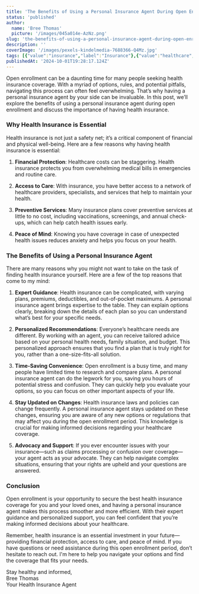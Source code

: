```yaml
---
title: 'The Benefits of Using a Personal Insurance Agent During Open Enrollment'
status: 'published'
author:
  name: 'Bree Thomas'
  picture: '/images/045a014e-AzNz.png'
slug: 'the-benefits-of-using-a-personal-insurance-agent-during-open-enrollment'
description: ''
coverImage: '/images/pexels-kindelmedia-7688366-Q4Mz.jpg'
tags: [{"value":"insurance","label":"Insurance"},{"value":"healthcare","label":"Healthcare"}]
publishedAt: '2024-10-01T19:28:17.124Z'
---
```


Open enrollment can be a daunting time for many people seeking health insurance coverage. With a myriad of options, rules, and potential pitfalls, navigating this process can often feel overwhelming. That’s why having a personal insurance agent by your side can be invaluable. In this post, we’ll explore the benefits of using a personal insurance agent during open enrollment and discuss the importance of having health insurance.

### Why Health Insurance is Essential

Health insurance is not just a safety net; it’s a critical component of financial and physical well-being. Here are a few reasons why having health insurance is essential:

1. **Financial Protection**: Healthcare costs can be staggering. Health insurance protects you from overwhelming medical bills in emergencies and routine care.

2. **Access to Care**: With insurance, you have better access to a network of healthcare providers, specialists, and services that help to maintain your health.

3. **Preventive Services**: Many insurance plans cover preventive services at little to no cost, including vaccinations, screenings, and annual check-ups, which can help catch health issues early.

4. **Peace of Mind**: Knowing you have coverage in case of unexpected health issues reduces anxiety and helps you focus on your health.

### The Benefits of Using a Personal Insurance Agent

There are many reasons why you might not want to take on the task of finding health insurance yourself. Here are a few of the top reasons that come to my mind:

1. **Expert Guidance**: Health insurance can be complicated, with varying plans, premiums, deductibles, and out-of-pocket maximums. A personal insurance agent brings expertise to the table. They can explain options clearly, breaking down the details of each plan so you can understand what’s best for your specific needs.

2. **Personalized Recommendations**: Everyone’s healthcare needs are different. By working with an agent, you can receive tailored advice based on your personal health needs, family situation, and budget. This personalized approach ensures that you find a plan that is truly right for you, rather than a one-size-fits-all solution.

3. **Time-Saving Convenience**: Open enrollment is a busy time, and many people have limited time to research and compare plans. A personal insurance agent can do the legwork for you, saving you hours of potential stress and confusion. They can quickly help you evaluate your options, so you can focus on other important aspects of your life.

4. **Stay Updated on Changes**: Health insurance laws and policies can change frequently. A personal insurance agent stays updated on these changes, ensuring you are aware of any new options or regulations that may affect you during the open enrollment period. This knowledge is crucial for making informed decisions regarding your healthcare coverage.

5. **Advocacy and Support**: If you ever encounter issues with your insurance—such as claims processing or confusion over coverage—your agent acts as your advocate. They can help navigate complex situations, ensuring that your rights are upheld and your questions are answered.

### Conclusion

Open enrollment is your opportunity to secure the best health insurance coverage for you and your loved ones, and having a personal insurance agent makes this process smoother and more efficient. With their expert guidance and personalized support, you can feel confident that you’re making informed decisions about your healthcare.

Remember, health insurance is an essential investment in your future—providing financial protection, access to care, and peace of mind. If you have questions or need assistance during this open enrollment period, don’t hesitate to reach out. I'm here to help you navigate your options and find the coverage that fits your needs.

Stay healthy and informed,\
Bree Thomas\
Your Health Insurance Agent